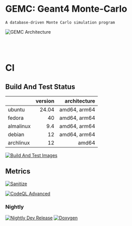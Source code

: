 # GEMC: Geant4 Monte-Carlo 


    A database-driven Monte Carlo simulation program


![GEMC Architecture](https://gemc.github.io/home/assets/images/gemcArchitecture.png "GEMC Architecture")


<br/>
<br/>

# CI

## Build And Test Status



|            |  version |  architecture |
|:-----------|---------:|--------------:|
| ubuntu     |    24.04 |  amd64, arm64 |
| fedora     |       40 |  amd64, arm64 |
| almalinux  |      9.4 |  amd64, arm64 |
| debian     |       12 |  amd64, arm64 |
| archlinux  |       12 |         amd64 |


[![Build And Test Images](https://github.com/gemc/src/actions/workflows/build_and_test.yml/badge.svg)](https://github.com/gemc/src/actions/workflows/build_and_test.yml)


## Metrics

[![Sanitize](https://github.com/gemc/src/actions/workflows/sanitize.yaml/badge.svg)](https://github.com/gemc/src/actions/workflows/sanitize.yaml)

[![CodeQL Advanced](https://github.com/gemc/src/actions/workflows/codeql.yml/badge.svg)](https://github.com/gemc/src/actions/workflows/codeql.yml)

### Nightly

[![Nightly Dev Release](https://github.com/gemc/src/actions/workflows/dev_release.yml/badge.svg)](https://github.com/gemc/src/actions/workflows/dev_release.yml)
[![Doxygen](https://github.com/gemc/src/actions/workflows/doxygen.yaml/badge.svg)](https://github.com/gemc/src/actions/workflows/doxygen.yaml)

